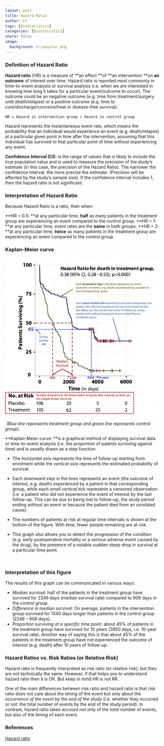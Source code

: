 ```yaml
---
layout: post
title: Hazard Ratio
author: CY
tags: [Biostatistics]
categories: [Biostatistics]
share: false
image:
  background: triangular.png 
---
```




### Definition of Hazard Ratio

**Hazard ratio** (HR) is a measure of **an effect **of **an intervention **on **an outcome** of interest over time. Hazard ratio is reported most commonly in time-to-event analysis or survival analysis (i.e. when we are interested in knowing how long it takes for a particular event/outcome to occur). The outcome could be an negative outcome (e.g. time from treatment/surgery until death/relapse) or a positive outcome (e.g. time to cure/discharge/conceive/heal or disease-free survival).

`HR = Hazard in intervention group / Hazard in control group`

Hazard represents the instantaneous event rate, which means the probability that an individual would experience an event (e.g. death/relapse) at a particular given point in time after the intervention, assuming that this individual has survived to that particular point of time without experiencing any event.

**Confidence Interval (CI):** is the range of values that is likely to include the true population value and is used to measure the precision of the study’s estimate (in this case, the precision of the Hazard Ratio). The narrower the confidence interval, the more precise the estimate. (Precision will be affected by the study’s sample size). If the confidence interval includes 1, then the hazard ratio is not significant.



### Interpretation of Hazard Ratio

Because Hazard Ratio is a ratio, then when:

**HR = 0.5: **at any particular time, **half** as many patients in the treatment group are experiencing an event compared to the control group.
**HR = 1: **at any particular time, event rates are the **same** in both groups,
**HR = 2: **at any particular time, **twice** as many patients in the treatment group are experiencing an event compared to the control group.



### Kaplan-Meier curve

![](/images/Hazard_Ratio_1.jpg)

​       *(Blue line represents treatment group and green line represents control group).*                

**Kaplan-Meier curve: **is a graphical method of displaying survival data or time-to-event analysis (i.e. the proportion of patents surviving against time) and is usually drawn as a step function.

- The *horizontal axis* represents the time of follow-up starting from enrolment while the *vertical axis* represents the estimated probability of survival.

- Each *downward step* in the lines represents an event (the outcome of interest, e.g. death) experienced by a patient in that corresponding group, while each *small vertical tick* represents a censored observation (i.e. a patient who did not experience the event of interest by the last follow-up. This can be due to being lost to follow-up, the study period ending without an event or because the patient died from an unrelated cause).

- The numbers of patients at risk at regular time intervals is shown at the bottom of the figure. With time, fewer people remaining are at risk.

- This graph also allows you to detect the progression of the condition (e.g. early postoperative mortality or a serious adverse event caused by the drug), by the presence of a notable sudden steep drop in survival at a particular time point.

  ​



### Interpretation of this figure

The results of this graph can be communicated in various ways:

- *Median survival*: half of the patients in the treatment group have survived for 2246 days (median survival rate) compared to 906 days in the control group.
- *Difference in median survival*: On average, patients in the intervention group survived for 1340 days longer than patients in the control group (2246 – 906 days).
- *Proportion surviving at a specific time point:* about 45% of patients in the treatment group have survived for 10 years (3650 days, i.e. 10-year survival rate). Another way of saying this is that about 45% of the patients in the treatment group have not experienced the outcome of interest (e.g. death) after 10 years of follow-up.



### Hazard Ratios vs. Risk Ratios (or Relative Risk)

Hazard ratio is frequently interpreted as risk ratio (or relative risk), but they are not technically the same. However, if that helps you to understand hazard ratio then it is OK.  But keep in mind HR is not RR.

One of the main differences between risk ratio and hazard ratio is that risk ratio does not care about the *timing* of the event but only about the *occurrence of the event by the end of the study* (i.e. whether they occurred or not: the total number of events by the end of the study period). In contrast, hazard ratio takes account not only of the *total* number of events, but also of the *timing* of each event.



### References      

[Hazard ratio](https://www.students4bestevidence.net/tutorial-hazard-ratios/)